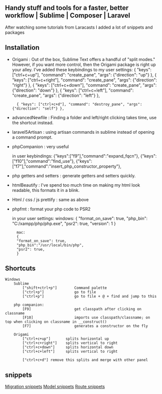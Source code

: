 ## Handy stuff and tools for a faster, better workflow | Sublime | Composer | Laravel

After watching some tutorials from Laracasts I added a lot of snippets and packages


## Installation
- Origami : Out of the box, Sublime Text offers a handful of "split modes." However, if you want more control, then the Origami package is right up your alley.
	I've added these keybindings to my user settings:
		{ "keys": ["ctrl+c+up"], "command": "create_pane", "args": {"direction": "up"} },
		{ "keys": ["ctrl+c+right"], "command": "create_pane", "args": {"direction": "right"} },
		{ "keys": ["ctrl+c+down"], "command": "create_pane", "args": {"direction": "down"} },
		{ "keys": ["ctrl+c+left"], "command": "create_pane", "args": {"direction": "left"} },

		{ "keys": ["ctrl+c+d"], "command": "destroy_pane", "args": {"direction": "self"} },
- advancedNewfile : Finding a folder and left/right clicking takes time, use the shortcut instead.
- laravel5Artisan : using artisan commands in sublime instead of opening a command prompt.
- phpCompanion : very useful 

	in user keybindings:
		{"keys":["f9"],"command":"expand_fqcn"},
		{"keys":["f10"],"command":"find_use"},
		{"keys":["f7"],"command":"insert_php_constructor_property"},

- php getters and setters : generate getters and setters quickly.
- htmlBeautify : I've spend too much time on making my html look readable, this formats it in a blink.
- Html / css / js prettify : same as above
- phpfmt : format your php code to PSR2

	in your user settings:
		windows:
		{
			"format_on_save": true,
			"php_bin": "C:/xampp/php/php.exe",
			"psr2": true,
			"version": 1
		}

		mac:
		{
		"format_on_save": true,
		"php_bin":"/usr/local/bin/php",
		"psr2": true,
		}
## Shortcuts
	Windows
		Sublime
			["shift+ctrl+p"] 		Command palette
			["ctrl+p"] 				go to file
			["ctrl+p"] 				go to file + @ + find and jump to this

		php companion:
			[F9]					get classpath after clicking on classname
			[F10]					imports use classpath/classname; on top when clicking on classname in __construct()
			[F7]					generates a constructor on the fly

		Origami
			["ctrl+c+up"] 		splits horizontal up
			["ctrl+c+right"] 	splits vertical to right
			["ctrl+c+down"]		splits horizontal down
			["ctrl+c+left"]		splits vertical to right

			["ctrl+c+d"] remove this splits and merge with other panel

## snippets
[Migration snippets](https://github.com/jonasvanderhaegen/Handy-for-sublime-and-a-faster-better-workflow/blob/master/snippets-for-migrations.md)
[Model snippets](https://github.com/jonasvanderhaegen/Handy-for-sublime-and-a-faster-better-workflow/blob/master/snippets-for-modelclasses.md)
[Route snippets](https://github.com/jonasvanderhaegen/Handy-for-sublime-and-a-faster-better-workflow/blob/master/snippets-for-routes.md)
